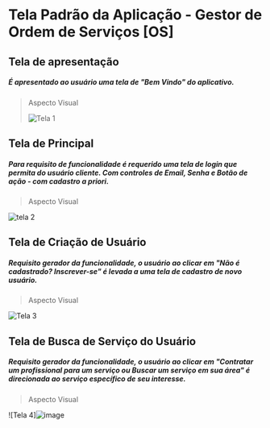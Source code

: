# Tela Padrão da Aplicação - Gestor de Ordem de Serviços [OS]

## Tela de apresentação

##### É apresentado ao usuário uma tela de "Bem Vindo" do aplicativo.

> Aspecto Visual
> 
> ![Tela 1](https://user-images.githubusercontent.com/76191741/236713740-a27a0292-e5c0-4bfb-9149-0fbf43ff0bdd.JPG)

 
## Tela de Principal

##### Para requisito de funcionalidade é requerido uma tela de login que permita do usuário cliente. Com controles de Email, Senha e Botão de ação - com cadastro a priori.

> Aspecto Visual
> 
  ![tela 2](https://user-images.githubusercontent.com/76191741/236714092-873db82c-f233-47eb-9c9a-651be8913c2e.JPG)
  

## Tela de Criação de Usuário

##### Requisito gerador da funcionalidade, o usuário ao clicar em "Não é cadastrado? Inscrever-se" é levada a uma tela de cadastro de novo usuário.
        
> Aspecto Visual
> 
![Tela 3](https://user-images.githubusercontent.com/76191741/236714346-3a42d9da-e4bb-4bc2-8da6-27b1e7f3096b.JPG)

## Tela de Busca de Serviço do Usuário

##### Requisito gerador da funcionalidade, o usuário ao clicar em "Contratar um profissional para um serviço ou Buscar um serviço em sua área" é direcionada ao serviço específico de seu interesse.
        
> Aspecto Visual
> 
![Tela 4]![image](https://github.com/ICEI-PUC-Minas-PMV-ADS/pmv-ads-2023-1-e3-proj-mov-t6-gestor-de-ordens-de-servico/assets/98265702/e99137fa-4fde-49a1-aba3-fe5275f772af)

        


